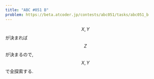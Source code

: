 ```yaml
---
title: "ABC #051 B"
problem: https://beta.atcoder.jp/contests/abc051/tasks/abc051_b
---
```

$$ X, Y $$ が決まれば $$ Z $$ が決まるので, $$ X, Y $$ で全探索する.
